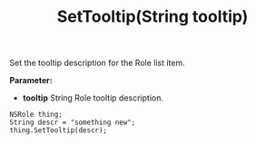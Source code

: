 ﻿---
uid: crmscript_ref_NSRole_SetTooltip
title: SetTooltip(String tooltip)
intellisense: NSRole.SetTooltip
keywords: NSRole, SetTooltip
so.topic: reference
---

Set the tooltip description for the Role list item.

**Parameter:** 
 - **tooltip** String Role tooltip description.

```crmscript
NSRole thing;
String descr = "something new";
thing.SetTooltip(descr);
```

